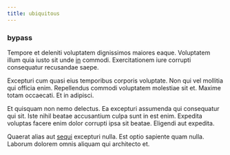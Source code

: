 ```yaml
---
title: ubiquitous
---
```


### bypass

Tempore et deleniti voluptatem dignissimos maiores eaque. Voluptatem illum quia iusto sit unde [in](/facere/adipisci/practical_plastic_sausages.md) commodi. Exercitationem iure corrupti consequatur recusandae saepe.

Excepturi cum quasi eius temporibus corporis voluptate. Non qui vel mollitia qui officia enim. Repellendus commodi voluptatem molestiae sit et. Maxime totam occaecati. Et in adipisci.

Et quisquam non nemo delectus. Ea excepturi assumenda qui consequatur qui sit. Iste nihil beatae accusantium culpa sunt in est enim. Expedita voluptas facere enim dolor corrupti ipsa sit beatae. Eligendi aut expedita.

Quaerat alias aut [sequi](/facere/temporibus/square_function_based.md) excepturi nulla. Est optio sapiente quam nulla. Laborum dolorem omnis aliquam qui architecto et.
